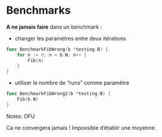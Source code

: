 <!-- .slide: class="with-code-bg-dark" -->

# Benchmarks

**A ne jamais faire** dans un benchmark :

- changer les paramètres entre deux itérations

```go
func BenchmarkFibWrong(b *testing.B) {
    for n := 0; n < b.N; n++ {
        Fib(n)
    }
}
```

- utiliser le nombre de “runs” comme paramètre

```go
func BenchmarkFibWrong2(b *testing.B) {
    Fib(b.N)
}
```

Notes:
OFU

Ca ne convergera jamais ! Impossible d’établir une moyenne.
